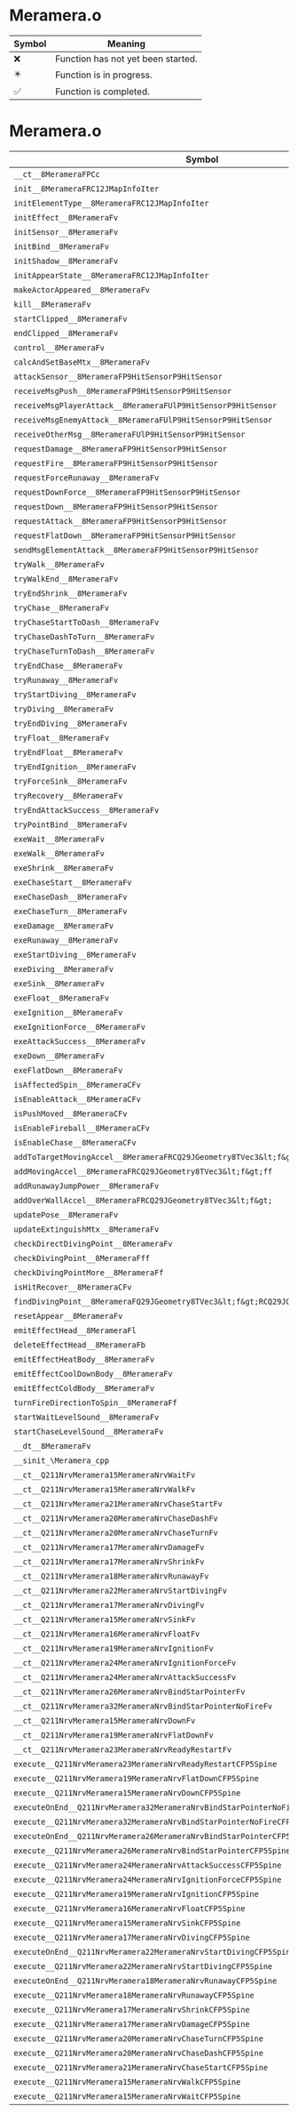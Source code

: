 # Meramera.o
| Symbol | Meaning 
| ------------- | ------------- 
| :x: | Function has not yet been started. 
| :eight_pointed_black_star: | Function is in progress. 
| :white_check_mark: | Function is completed. 


# Meramera.o
| Symbol | Decompiled? |
| ------------- | ------------- |
| `__ct__8MerameraFPCc` | :x: |
| `init__8MerameraFRC12JMapInfoIter` | :x: |
| `initElementType__8MerameraFRC12JMapInfoIter` | :x: |
| `initEffect__8MerameraFv` | :x: |
| `initSensor__8MerameraFv` | :x: |
| `initBind__8MerameraFv` | :x: |
| `initShadow__8MerameraFv` | :x: |
| `initAppearState__8MerameraFRC12JMapInfoIter` | :x: |
| `makeActorAppeared__8MerameraFv` | :x: |
| `kill__8MerameraFv` | :x: |
| `startClipped__8MerameraFv` | :x: |
| `endClipped__8MerameraFv` | :x: |
| `control__8MerameraFv` | :x: |
| `calcAndSetBaseMtx__8MerameraFv` | :x: |
| `attackSensor__8MerameraFP9HitSensorP9HitSensor` | :x: |
| `receiveMsgPush__8MerameraFP9HitSensorP9HitSensor` | :x: |
| `receiveMsgPlayerAttack__8MerameraFUlP9HitSensorP9HitSensor` | :x: |
| `receiveMsgEnemyAttack__8MerameraFUlP9HitSensorP9HitSensor` | :x: |
| `receiveOtherMsg__8MerameraFUlP9HitSensorP9HitSensor` | :x: |
| `requestDamage__8MerameraFP9HitSensorP9HitSensor` | :x: |
| `requestFire__8MerameraFP9HitSensorP9HitSensor` | :x: |
| `requestForceRunaway__8MerameraFv` | :x: |
| `requestDownForce__8MerameraFP9HitSensorP9HitSensor` | :x: |
| `requestDown__8MerameraFP9HitSensorP9HitSensor` | :x: |
| `requestAttack__8MerameraFP9HitSensorP9HitSensor` | :x: |
| `requestFlatDown__8MerameraFP9HitSensorP9HitSensor` | :x: |
| `sendMsgElementAttack__8MerameraFP9HitSensorP9HitSensor` | :x: |
| `tryWalk__8MerameraFv` | :x: |
| `tryWalkEnd__8MerameraFv` | :x: |
| `tryEndShrink__8MerameraFv` | :x: |
| `tryChase__8MerameraFv` | :x: |
| `tryChaseStartToDash__8MerameraFv` | :x: |
| `tryChaseDashToTurn__8MerameraFv` | :x: |
| `tryChaseTurnToDash__8MerameraFv` | :x: |
| `tryEndChase__8MerameraFv` | :x: |
| `tryRunaway__8MerameraFv` | :x: |
| `tryStartDiving__8MerameraFv` | :x: |
| `tryDiving__8MerameraFv` | :x: |
| `tryEndDiving__8MerameraFv` | :x: |
| `tryFloat__8MerameraFv` | :x: |
| `tryEndFloat__8MerameraFv` | :x: |
| `tryEndIgnition__8MerameraFv` | :x: |
| `tryForceSink__8MerameraFv` | :x: |
| `tryRecovery__8MerameraFv` | :x: |
| `tryEndAttackSuccess__8MerameraFv` | :x: |
| `tryPointBind__8MerameraFv` | :x: |
| `exeWait__8MerameraFv` | :x: |
| `exeWalk__8MerameraFv` | :x: |
| `exeShrink__8MerameraFv` | :x: |
| `exeChaseStart__8MerameraFv` | :x: |
| `exeChaseDash__8MerameraFv` | :x: |
| `exeChaseTurn__8MerameraFv` | :x: |
| `exeDamage__8MerameraFv` | :x: |
| `exeRunaway__8MerameraFv` | :x: |
| `exeStartDiving__8MerameraFv` | :x: |
| `exeDiving__8MerameraFv` | :x: |
| `exeSink__8MerameraFv` | :x: |
| `exeFloat__8MerameraFv` | :x: |
| `exeIgnition__8MerameraFv` | :x: |
| `exeIgnitionForce__8MerameraFv` | :x: |
| `exeAttackSuccess__8MerameraFv` | :x: |
| `exeDown__8MerameraFv` | :x: |
| `exeFlatDown__8MerameraFv` | :x: |
| `isAffectedSpin__8MerameraCFv` | :x: |
| `isEnableAttack__8MerameraCFv` | :x: |
| `isPushMoved__8MerameraCFv` | :x: |
| `isEnableFireball__8MerameraCFv` | :x: |
| `isEnableChase__8MerameraCFv` | :x: |
| `addToTargetMovingAccel__8MerameraFRCQ29JGeometry8TVec3&lt;f&gt;ff` | :x: |
| `addMovingAccel__8MerameraFRCQ29JGeometry8TVec3&lt;f&gt;ff` | :x: |
| `addRunawayJumpPower__8MerameraFv` | :x: |
| `addOverWallAccel__8MerameraFRCQ29JGeometry8TVec3&lt;f&gt;` | :x: |
| `updatePose__8MerameraFv` | :x: |
| `updateExtinguishMtx__8MerameraFv` | :x: |
| `checkDirectDivingPoint__8MerameraFv` | :x: |
| `checkDivingPoint__8MerameraFff` | :x: |
| `checkDivingPointMore__8MerameraFf` | :x: |
| `isHitRecover__8MerameraCFv` | :x: |
| `findDivingPoint__8MerameraFQ29JGeometry8TVec3&lt;f&gt;RCQ29JGeometry8TVec3&lt;f&gt;` | :x: |
| `resetAppear__8MerameraFv` | :x: |
| `emitEffectHead__8MerameraFl` | :x: |
| `deleteEffectHead__8MerameraFb` | :x: |
| `emitEffectHeatBody__8MerameraFv` | :x: |
| `emitEffectCoolDownBody__8MerameraFv` | :x: |
| `emitEffectColdBody__8MerameraFv` | :x: |
| `turnFireDirectionToSpin__8MerameraFf` | :x: |
| `startWaitLevelSound__8MerameraFv` | :x: |
| `startChaseLevelSound__8MerameraFv` | :x: |
| `__dt__8MerameraFv` | :x: |
| `__sinit_\Meramera_cpp` | :x: |
| `__ct__Q211NrvMeramera15MerameraNrvWaitFv` | :x: |
| `__ct__Q211NrvMeramera15MerameraNrvWalkFv` | :x: |
| `__ct__Q211NrvMeramera21MerameraNrvChaseStartFv` | :x: |
| `__ct__Q211NrvMeramera20MerameraNrvChaseDashFv` | :x: |
| `__ct__Q211NrvMeramera20MerameraNrvChaseTurnFv` | :x: |
| `__ct__Q211NrvMeramera17MerameraNrvDamageFv` | :x: |
| `__ct__Q211NrvMeramera17MerameraNrvShrinkFv` | :x: |
| `__ct__Q211NrvMeramera18MerameraNrvRunawayFv` | :x: |
| `__ct__Q211NrvMeramera22MerameraNrvStartDivingFv` | :x: |
| `__ct__Q211NrvMeramera17MerameraNrvDivingFv` | :x: |
| `__ct__Q211NrvMeramera15MerameraNrvSinkFv` | :x: |
| `__ct__Q211NrvMeramera16MerameraNrvFloatFv` | :x: |
| `__ct__Q211NrvMeramera19MerameraNrvIgnitionFv` | :x: |
| `__ct__Q211NrvMeramera24MerameraNrvIgnitionForceFv` | :x: |
| `__ct__Q211NrvMeramera24MerameraNrvAttackSuccessFv` | :x: |
| `__ct__Q211NrvMeramera26MerameraNrvBindStarPointerFv` | :x: |
| `__ct__Q211NrvMeramera32MerameraNrvBindStarPointerNoFireFv` | :x: |
| `__ct__Q211NrvMeramera15MerameraNrvDownFv` | :x: |
| `__ct__Q211NrvMeramera19MerameraNrvFlatDownFv` | :x: |
| `__ct__Q211NrvMeramera23MerameraNrvReadyRestartFv` | :x: |
| `execute__Q211NrvMeramera23MerameraNrvReadyRestartCFP5Spine` | :x: |
| `execute__Q211NrvMeramera19MerameraNrvFlatDownCFP5Spine` | :x: |
| `execute__Q211NrvMeramera15MerameraNrvDownCFP5Spine` | :x: |
| `executeOnEnd__Q211NrvMeramera32MerameraNrvBindStarPointerNoFireCFP5Spine` | :x: |
| `execute__Q211NrvMeramera32MerameraNrvBindStarPointerNoFireCFP5Spine` | :x: |
| `executeOnEnd__Q211NrvMeramera26MerameraNrvBindStarPointerCFP5Spine` | :x: |
| `execute__Q211NrvMeramera26MerameraNrvBindStarPointerCFP5Spine` | :x: |
| `execute__Q211NrvMeramera24MerameraNrvAttackSuccessCFP5Spine` | :x: |
| `execute__Q211NrvMeramera24MerameraNrvIgnitionForceCFP5Spine` | :x: |
| `execute__Q211NrvMeramera19MerameraNrvIgnitionCFP5Spine` | :x: |
| `execute__Q211NrvMeramera16MerameraNrvFloatCFP5Spine` | :x: |
| `execute__Q211NrvMeramera15MerameraNrvSinkCFP5Spine` | :x: |
| `execute__Q211NrvMeramera17MerameraNrvDivingCFP5Spine` | :x: |
| `executeOnEnd__Q211NrvMeramera22MerameraNrvStartDivingCFP5Spine` | :x: |
| `execute__Q211NrvMeramera22MerameraNrvStartDivingCFP5Spine` | :x: |
| `executeOnEnd__Q211NrvMeramera18MerameraNrvRunawayCFP5Spine` | :x: |
| `execute__Q211NrvMeramera18MerameraNrvRunawayCFP5Spine` | :x: |
| `execute__Q211NrvMeramera17MerameraNrvShrinkCFP5Spine` | :x: |
| `execute__Q211NrvMeramera17MerameraNrvDamageCFP5Spine` | :x: |
| `execute__Q211NrvMeramera20MerameraNrvChaseTurnCFP5Spine` | :x: |
| `execute__Q211NrvMeramera20MerameraNrvChaseDashCFP5Spine` | :x: |
| `execute__Q211NrvMeramera21MerameraNrvChaseStartCFP5Spine` | :x: |
| `execute__Q211NrvMeramera15MerameraNrvWalkCFP5Spine` | :x: |
| `execute__Q211NrvMeramera15MerameraNrvWaitCFP5Spine` | :x: |
